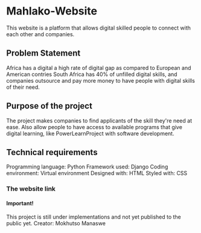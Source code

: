 # Mahlako-Website
This website is a platform that allows digital skilled people to connect with each other and companies.

## Problem Statement
Africa has a digital a high rate of digital gap as compared to European and American contries
South Africa has 40% of unfilled digital skills, and companies outsource and pay more money to have people with digital skills of their need.

## Purpose of the project
The project makes companies to find applicants of the skill they're need at ease.
Also allow people to have access to available programs that give digital learning, like PowerLearnProject with software development.

## Technical requirements
Programming language: Python
Framework used: Django
Coding environment: Virtual environment
Designed with: HTML
Styled with: CSS

### The website link

#### Important!
This project is still under implementations and not yet published to the public yet.
Creator: Mokhutso Manaswe
